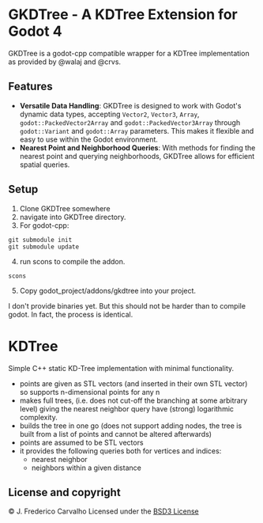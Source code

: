 # GKDTree - A KDTree Extension for Godot 4

GKDTree is a godot-cpp compatible wrapper for a KDTree implementation as provided by @walaj and @crvs.

## Features
- **Versatile Data Handling**: GKDTree is designed to work with Godot's dynamic data types, accepting `Vector2`, `Vector3`, `Array`, `godot::PackedVector2Array` and `godot::PackedVector3Array` through `godot::Variant` and `godot::Array` parameters. This makes it flexible and easy to use within the Godot environment.
- **Nearest Point and Neighborhood Queries**: With methods for finding the nearest point and querying neighborhoods, GKDTree allows for efficient spatial queries.

## Setup
1. Clone GKDTree somewhere 
2.  navigate into GKDTree directory.
3. For godot-cpp:
```console
git submodule init
git submodule update
```
4. run scons to compile the addon.
```console
scons
```
5. Copy godot\_project/addons/gkdtree into your project.

I don't provide binaries yet. But this should not be harder than to compile godot. In fact, the process is identical.

# KDTree

Simple C++ static KD-Tree implementation with minimal functionality.

- points are given as STL vectors (and inserted in their own STL vector) so supports n-dimensional points for any n
- makes full trees, (i.e. does not cut-off the branching at some arbitrary level) giving the nearest neighbor query have (strong) logarithmic complexity.
- builds the tree in one go (does not support adding nodes, the tree is built from a list of points and cannot be altered afterwards)
- points are assumed to be STL vectors
- it provides the following queries both for vertices and indices:
	- nearest neighbor
	- neighbors within a given distance

## License and copyright

© J. Frederico Carvalho
Licensed under the [BSD3 License](LICENSE)
